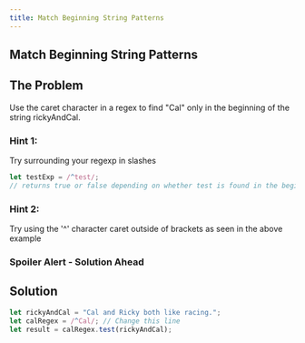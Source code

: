 ```yaml
---
title: Match Beginning String Patterns
---
```

## Match Beginning String Patterns

## The Problem
Use the caret character in a regex to find "Cal" only in the beginning of the string rickyAndCal.

### Hint 1:
Try surrounding your regexp in slashes 
```javascript
let testExp = /^test/; 
// returns true or false depending on whether test is found in the beginning of the string
```

### Hint 2:
Try using the '^' character caret outside of brackets as seen in the above example

### Spoiler Alert - Solution Ahead

## Solution
```javascript
let rickyAndCal = "Cal and Ricky both like racing.";
let calRegex = /^Cal/; // Change this line
let result = calRegex.test(rickyAndCal);
```
